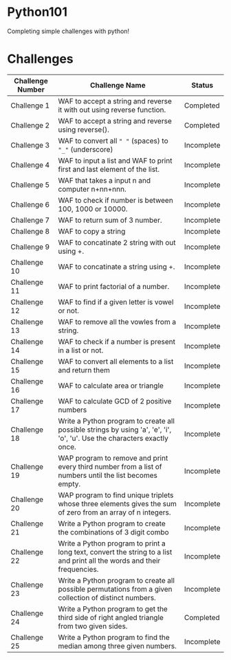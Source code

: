 # Python101
Completing simple challenges with python!

# Challenges
|  Challenge Number               |  Challenge Name                                                                                                          | Status       | 
| -----------------------------   | -----------------------------------------------------------------------------------------------------------------------  | ------------ | 
| Challenge 1                     | WAF to accept a string and reverse it with out using reverse function.                                                   | Completed    |
| Challenge 2                     | WAF to accept a string and reverse using reverse().                                                                      | Completed    |
| Challenge 3                     | WAF to convert all `" "` (spaces) to `"_"` (underscore)                                                                  | Incomplete   |
| Challenge 4                     | WAF to input a list and WAF to print first and last element of the list.                                                 | Incomplete   |
| Challenge 5                     | WAF that takes a input n and computer n+nn+nnn.                                                                          | Incomplete   |
| Challenge 6                     | WAF to check if number is between 100, 1000 or 10000.                                                                    | Incomplete   |
| Challenge 7                     | WAF to return sum of 3 number.                                                                                           | Incomplete   |
| Challenge 8                     | WAF to copy a string                                                                                                     | Incomplete   |
| Challenge 9                     | WAF to concatinate 2 string with out using +.                                                                            | Incomplete   |
| Challenge 10                    | WAF to concatinate a string using +.                                                                                     | Incomplete   |
| Challenge 11                    | WAF to print factorial of a number.                                                                                      | Incomplete   |
| Challenge 12                    | WAF to find if a given letter is vowel or not.                                                                           | Incomplete   |
| Challenge 13                    | WAF to remove all the vowles from a string.                                                                              | Incomplete   |
| Challenge 14                    | WAF to check if a number is present in a list or not.                                                                    | Incomplete   |
| Challenge 15                    | WAF to convert all elements to a list and return them                                                                    | Incomplete   |
| Challenge 16                    | WAF to calculate area or triangle                                                                                        | Incomplete   |
| Challenge 17                    | WAF to calculate GCD of 2 positive numbers                                                                               | Incomplete   |
| Challenge 18                    | Write a Python program to create all possible strings by using 'a', 'e', 'i', 'o', 'u'. Use the characters exactly once. | Incomplete   |
| Challenge 19                    | WAP program to remove and print every third number from a list of numbers until the list becomes empty.                  | Incomplete   |
| Challenge 20                    | WAP program to find unique triplets whose three elements gives the sum of zero from an array of n integers.              | Incomplete   |
| Challenge 21                    | Write a Python program to create the combinations of 3 digit combo                                                       | Incomplete   |
| Challenge 22                    | Write a Python program to print a long text, convert the string to a list and print all the words and their frequencies. | Incomplete   |
| Challenge 23                    | Write a Python program to create all possible permutations from a given collection of distinct numbers.                  | Incomplete   |
| Challenge 24                    | Write a Python program to get the third side of right angled triangle from two given sides.                              | Completed    |
| Challenge 25                    | Write a Python program to find the median among three given numbers.                                                     | Incomplete   |

